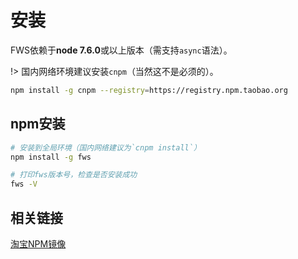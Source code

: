 # 安装

FWS依赖于**node 7.6.0**或以上版本（需支持`async`语法）。


!> 国内网络环境建议安装`cnpm`（当然这不是必须的）。

```bash
npm install -g cnpm --registry=https://registry.npm.taobao.org
```

## npm安装
```bash
# 安装到全局环境（国内网络建议为`cnpm install`）
npm install -g fws

# 打印fws版本号，检查是否安装成功
fws -V
```

## 相关链接

[淘宝NPM镜像](http://npm.taobao.org/)

